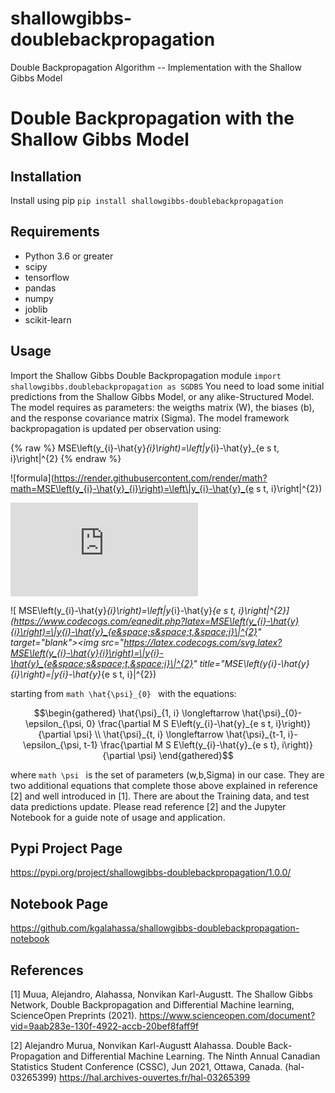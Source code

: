 
# shallowgibbs-doublebackpropagation
Double Backpropagation Algorithm -- Implementation with the Shallow Gibbs Model

# Double Backpropagation with the Shallow Gibbs Model


## Installation
Install using pip
```pip install shallowgibbs-doublebackpropagation```

## Requirements
* Python 3.6 or greater
* scipy
* tensorflow
* pandas
* numpy
* joblib
* scikit-learn

## Usage
Import the Shallow Gibbs Double Backpropagation module
```import shallowgibbs.doublebackpropagation as SGDBS```
You need to load some initial predictions from the Shallow Gibbs Model, or any alike-Structured Model.
The model requires as parameters: the weigths matrix (W), the biases (b), and the response covariance matrix (Sigma).
The model framework backpropagation is updated per observation using: 

{% raw %}
MSE\left(y_{i}-\hat{y}_{i}\right)=\left\|y_{i}-\hat{y}_{e s t, i}\right\|^{2}
{% endraw %}




![formula](https://render.githubusercontent.com/render/math?math=MSE\left(y_{i}-\hat{y}_{i}\right)=\left\|y_{i}-\hat{y}_{e s t, i}\right\|^{2})


                                                    
![equation](http://www.sciweavers.org/tex2img.php?eq=MSE%5Cleft%28y_%7Bi%7D-%5Chat%7By%7D_%7Bi%7D%5Cright%29%3D%5Cleft%5C%7Cy_%7Bi%7D-%5Chat%7By%7D_%7Be%20s%20t%2C%20i%7D%5Cright%5C%7C%5E%7B2%7D&bc=White&fc=Black&im=jpg&fs=12&ff=arev&edit=0)


![ MSE\left(y_{i}-\hat{y}_{i}\right)=\left\|y_{i}-\hat{y}_{e s t, i}\right\|^{2}](https://www.codecogs.com/eqnedit.php?latex=MSE\left(y_{i}-\hat{y}{i}\right)=\|y{i}-\hat{y}_{e&space;s&space;t,&space;i}\|^{2}" target="_blank"><img src="https://latex.codecogs.com/svg.latex?MSE\left(y_{i}-\hat{y}{i}\right)=\|y{i}-\hat{y}_{e&space;s&space;t,&space;i}\|^{2}" title="MSE\left(y_{i}-\hat{y}{i}\right)=\|y{i}-\hat{y}_{e s t, i}\|^{2})
 
starting from ```math \hat{\psi}_{0} ``` with the equations:

```math
\begin{gathered}
\hat{\psi}_{1, i} \longleftarrow \hat{\psi}_{0}-\epsilon_{\psi, 0} \frac{\partial M S E\left(y_{i}-\hat{y}_{e s t, i}\right)}{\partial \psi} \\
\hat{\psi}_{t, i} \longleftarrow \hat{\psi}_{t-1, i}-\epsilon_{\psi, t-1} \frac{\partial M S E\left(y_{i}-\hat{y}_{e s t}, i\right)}{\partial \psi}
\end{gathered}
```

where ```math \psi ``` is the set of parameters (w,b,Sigma) in our case. They are two additional equations that complete those above
explained in reference [2] and well introduced in [1]. There are about the Training data, and test data predictions update. Please read 
reference [2] and the Jupyter Notebook for a guide note of usage and application. 


## Pypi Project Page
 https://pypi.org/project/shallowgibbs-doublebackpropagation/1.0.0/

## Notebook Page
 https://github.com/kgalahassa/shallowgibbs-doublebackpropagation-notebook

## References
[1] Muua, Alejandro, Alahassa, Nonvikan Karl-Augustt. The Shallow Gibbs Network, Double Backpropagation and Differential Machine learning, ScienceOpen Preprints (2021).
 https://www.scienceopen.com/document?vid=9aab283e-130f-4922-accb-20bef8faff9f
 
 
[2] Alejandro Murua, Nonvikan Karl-Augustt Alahassa. Double Back-Propagation and Differential Machine Learning. The Ninth Annual Canadian Statistics Student Conference (CSSC), Jun 2021, Ottawa, Canada. (hal-03265399)
 https://hal.archives-ouvertes.fr/hal-03265399
